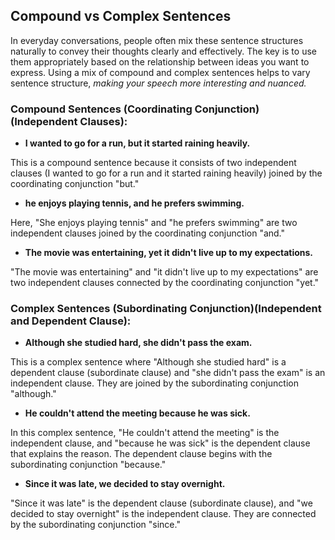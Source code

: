 ## Compound vs Complex Sentences
In everyday conversations, people often mix these sentence structures naturally to convey their thoughts clearly and effectively. The key is to use them appropriately based on the relationship between ideas you want to express. Using a mix of compound and complex sentences helps to vary sentence structure, *making your speech more interesting and nuanced.*

### Compound Sentences (Coordinating Conjunction)(Independent Clauses):

* **I wanted to go for a run, but it started raining heavily.**

This is a compound sentence because it consists of two independent clauses (I wanted to go for a run and it started raining heavily) joined by the coordinating conjunction "but."

* **he enjoys playing tennis, and he prefers swimming.**

Here, "She enjoys playing tennis" and "he prefers swimming" are two independent clauses joined by the coordinating conjunction "and."

* **The movie was entertaining, yet it didn't live up to my expectations.**

"The movie was entertaining" and "it didn't live up to my expectations" are two independent clauses connected by the coordinating conjunction "yet."


### Complex Sentences (Subordinating Conjunction)(Independent and Dependent Clause):

* **Although she studied hard, she didn't pass the exam.**

This is a complex sentence where "Although she studied hard" is a dependent clause (subordinate clause) and "she didn't pass the exam" is an independent clause. 
They are joined by the subordinating conjunction "although."

* **He couldn't attend the meeting because he was sick.**

In this complex sentence, "He couldn't attend the meeting" is the independent clause, and "because he was sick" is the dependent clause that explains the reason. The dependent clause begins with the subordinating conjunction "because."

* **Since it was late, we decided to stay overnight.**

"Since it was late" is the dependent clause (subordinate clause), and "we decided to stay overnight" is the independent clause. They are connected by the subordinating conjunction "since."
